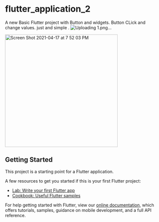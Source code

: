# flutter_application_2

A new Basic Flutter project with Button and widgets.
Button CLick and change values. just and simple .
![Uploading 1.png…]()

<img width="370" alt="Screen Shot 2021-04-17 at 7 52 03 PM" src="https://user-images.githubusercontent.com/12158468/115115484-80e09c00-9fb6-11eb-931c-ab4c46b69634.png">

## Getting Started

This project is a starting point for a Flutter application.

A few resources to get you started if this is your first Flutter project:

- [Lab: Write your first Flutter app](https://flutter.dev/docs/get-started/codelab)
- [Cookbook: Useful Flutter samples](https://flutter.dev/docs/cookbook)

For help getting started with Flutter, view our
[online documentation](https://flutter.dev/docs), which offers tutorials,
samples, guidance on mobile development, and a full API reference.
